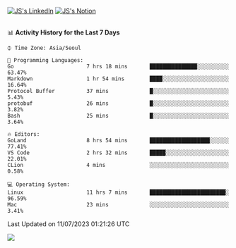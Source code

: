 
[![JS's LinkedIn](https://img.shields.io/badge/LinkedIn-blue?style=for-the-badge&logo=linkedin)](https://www.linkedin.com/in/jaeseung-lee-5a2a32139/) 
[![JS's Notion](https://img.shields.io/badge/Notion-black?style=for-the-badge&logo=notion)](https://bit.ly/ljswiki1) <br><br>
<!-- ![JS's GitHub stats](https://github-readme-stats-lemon-five.vercel.app/api?username=tkxkd0159&hide=contribs,prs,stars,issues&show_icons=true&theme=react&include_all_commits=true)   -->
<!-- ![Top Langs](https://github-readme-stats-lemon-five.vercel.app/api/top-langs/?username=tkxkd0159&layout=compact&hide=jupyter%20notebook,scss,html,css&langs_count=10)  -->


<!--START_SECTION:waka-->
📊 **Activity History for the Last 7 Days** 

```text
⌚︎ Time Zone: Asia/Seoul

💬 Programming Languages: 
Go                       7 hrs 18 mins       ███████████████░░░░░░░░░░   63.47% 
Markdown                 1 hr 54 mins        ████░░░░░░░░░░░░░░░░░░░░░   16.64% 
Protocol Buffer          37 mins             █░░░░░░░░░░░░░░░░░░░░░░░░   5.43% 
protobuf                 26 mins             █░░░░░░░░░░░░░░░░░░░░░░░░   3.82% 
Bash                     25 mins             █░░░░░░░░░░░░░░░░░░░░░░░░   3.64%

🔥 Editors: 
GoLand                   8 hrs 54 mins       ███████████████████░░░░░░   77.41% 
VS Code                  2 hrs 32 mins       █████░░░░░░░░░░░░░░░░░░░░   22.01% 
CLion                    4 mins              ░░░░░░░░░░░░░░░░░░░░░░░░░   0.58%

💻 Operating System: 
Linux                    11 hrs 7 mins       ████████████████████████░   96.59% 
Mac                      23 mins             ░░░░░░░░░░░░░░░░░░░░░░░░░   3.41%

```


 Last Updated on 11/07/2023 01:21:26 UTC
<!--END_SECTION:waka-->

<a href="https://github.com/tkxkd0159/dsalgo">
  <img align="center" src="https://github-readme-stats-lemon-five.vercel.app/api/pin/?username=tkxkd0159&repo=dsalgo&theme=react" />
</a>


<!---
- 🔭 I’m currently working on ...
- 🌱 I’m currently learning blockchain and distributed network
- 👯 I’m looking to collaborate on ...
- 🤔 I’m looking for help with ...
- 💬 Ask me about ...
- 📫 How to reach me: ...
- 😄 Pronouns: ...
- ⚡ Fun fact: ...
-->
